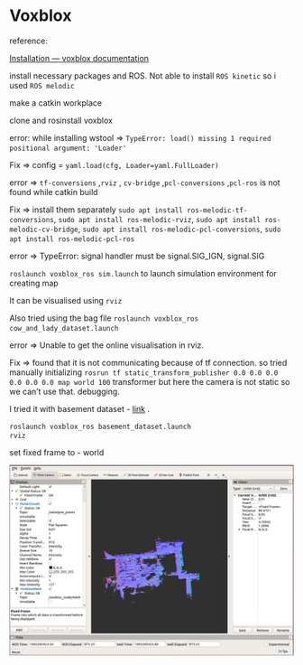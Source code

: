 # Voxblox

reference: 

[Installation — voxblox  documentation](https://voxblox.readthedocs.io/en/latest/pages/Installation.html)

install necessary packages and ROS. Not able to install  `ROS kinetic` so i used `ROS melodic`

make a catkin workplace

clone and rosinstall voxblox

error: while installing wstool ⇒ `TypeError: load() missing 1 required positional argument: 'Loader'`

Fix ⇒ config = `yaml.load(cfg, Loader=yaml.FullLoader)`

error ⇒ `tf-conversions` ,`rviz` , `cv-bridge` ,`pcl-conversions` ,`pcl-ros` is not found while catkin build 

Fix ⇒ install them separately `sudo apt install ros-melodic-tf-conversions`, `sudo apt install ros-melodic-rviz`, `sudo apt install ros-melodic-cv-bridge`, `sudo apt install ros-melodic-pcl-conversions`, `sudo apt install ros-melodic-pcl-ros`

error ⇒ TypeError: signal handler must be signal.SIG_IGN, signal.SIG

`roslaunch voxblox_ros sim.launch` to launch simulation environment for creating map

It can be visualised using `rviz`

Also tried using the bag file `roslaunch voxblox_ros cow_and_lady_dataset.launch` 

error ⇒ Unable to get the online visualisation in rviz.

Fix ⇒ found that it is not communicating because of tf connection. so tried manually initializing `rosrun tf static_transform_publisher 0.0 0.0 0.0 0.0 0.0 0.0 map world 100` transformer but here the camera is not static so we can’t use that. debugging.

I tried it with basement dataset - [link](https://projects.asl.ethz.ch/datasets/doku.php?id=basement2018/) . 

```
roslaunch voxblox_ros basement_dataset.launch
rviz
```

set fixed frame to - world

![Screenshot 2023-08-17 15:13:43.png](Voxblox%206237b4c9d305487891e5e790612edcc9/Screenshot_2023-08-17_151343.png)
